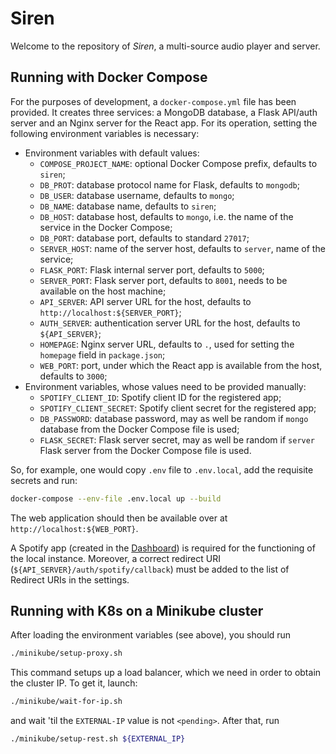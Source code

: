 # Siren

Welcome to the repository of _Siren_, a multi-source audio player and server.

## Running with Docker Compose

For the purposes of development, a `docker-compose.yml` file has been provided. It creates three services: a MongoDB database, a Flask API/auth server and an Nginx server for the React app. For its operation, setting the following environment variables is necessary:

- Environment variables with default values:
  - `COMPOSE_PROJECT_NAME`: optional Docker Compose prefix, defaults to `siren`;
  - `DB_PROT`: database protocol name for Flask, defaults to `mongodb`;
  - `DB_USER`: database username, defaults to `mongo`;
  - `DB_NAME`: database name, defaults to `siren`;
  - `DB_HOST`: database host, defaults to `mongo`, i.e. the name of the service in the Docker Compose;
  - `DB_PORT`: database port, defaults to standard `27017`;
  - `SERVER_HOST`: name of the server host, defaults to `server`, name of the service;
  - `FLASK_PORT`: Flask internal server port, defaults to `5000`;
  - `SERVER_PORT`: Flask server port, defaults to `8001`, needs to be available on the host machine;
  - `API_SERVER`: API server URL for the host, defaults to `http://localhost:${SERVER_PORT}`;
  - `AUTH_SERVER`: authentication server URL for the host, defaults to `${API_SERVER}`;
  - `HOMEPAGE`: Nginx server URL, defaults to `.`, used for setting the `homepage` field in `package.json`;
  - `WEB_PORT`: port, under which the React app is available from the host, defaults to `3000`;
- Environment variables, whose values need to be provided manually:
  - `SPOTIFY_CLIENT_ID`: Spotify client ID for the registered app;
  - `SPOTIFY_CLIENT_SECRET`: Spotify client secret for the registered app;
  - `DB_PASSWORD`: database password, may as well be random if `mongo` database from the Docker Compose file is used;
  - `FLASK_SECRET`: Flask server secret, may as well be random if `server` Flask server from the Docker Compose file is used.

So, for example, one would copy `.env` file to `.env.local`, add the requisite secrets and run:

```sh
docker-compose --env-file .env.local up --build
```

The web application should then be available over at `http://localhost:${WEB_PORT}`.

A Spotify app (created in the [Dashboard](https://developer.spotify.com/dashboard/login)) is required for the functioning of the local instance. Moreover, a correct redirect URI (`${API_SERVER}/auth/spotify/callback`) must be added to the list of Redirect URIs in the settings.

## Running with K8s on a Minikube cluster

After loading the environment variables (see above), you should run

```sh
./minikube/setup-proxy.sh
```

This command setups up a load balancer, which we need in order to obtain the cluster IP. To get it, launch:

```sh
./minikube/wait-for-ip.sh
```

and wait 'til the `EXTERNAL-IP` value is not `<pending>`. After that, run

```sh
./minikube/setup-rest.sh ${EXTERNAL_IP}
```
